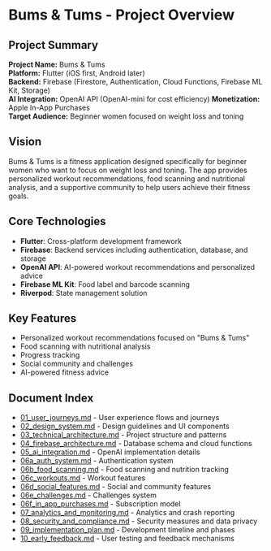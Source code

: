 # Bums & Tums - Project Overview

## Project Summary
**Project Name:** Bums & Tums  
**Platform:** Flutter (iOS first, Android later)  
**Backend:** Firebase (Firestore, Authentication, Cloud Functions, Firebase ML Kit, Storage)  
**AI Integration:** OpenAI API (OpenAI-mini for cost efficiency)
**Monetization:** Apple In-App Purchases  
**Target Audience:** Beginner women focused on weight loss and toning

## Vision
Bums & Tums is a fitness application designed specifically for beginner women who want to focus on weight loss and toning. The app provides personalized workout recommendations, food scanning and nutritional analysis, and a supportive community to help users achieve their fitness goals.

## Core Technologies
- **Flutter**: Cross-platform development framework
- **Firebase**: Backend services including authentication, database, and storage
- **OpenAI API**: AI-powered workout recommendations and personalized advice
- **Firebase ML Kit**: Food label and barcode scanning
- **Riverpod**: State management solution

## Key Features
- Personalized workout recommendations focused on "Bums & Tums"
- Food scanning with nutritional analysis
- Progress tracking
- Social community and challenges
- AI-powered fitness advice

## Document Index
- [01_user_journeys.md](01_user_journeys.md) - User experience flows and journeys
- [02_design_system.md](02_design_system.md) - Design guidelines and UI components
- [03_technical_architecture.md](03_technical_architecture.md) - Project structure and patterns
- [04_firebase_architecture.md](04_firebase_architecture.md) - Database schema and cloud functions
- [05_ai_integration.md](05_ai_integration.md) - OpenAI implementation details
- [06a_auth_system.md](06a_auth_system.md) - Authentication system
- [06b_food_scanning.md](06b_food_scanning.md) - Food scanning and nutrition tracking
- [06c_workouts.md](06c_workouts.md) - Workout features
- [06d_social_features.md](06d_social_features.md) - Social and community features
- [06e_challenges.md](06e_challenges.md) - Challenges system
- [06f_in_app_purchases.md](06f_in_app_purchases.md) - Subscription model
- [07_analytics_and_monitoring.md](07_analytics_and_monitoring.md) - Analytics and crash reporting
- [08_security_and_compliance.md](08_security_and_compliance.md) - Security measures and data privacy
- [09_implementation_plan.md](09_implementation_plan.md) - Development timeline and phases
- [10_early_feedback.md](10_early_feedback.md) - User testing and feedback mechanisms